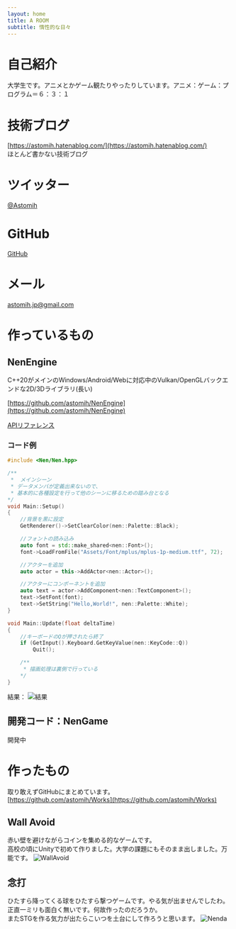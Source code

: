 ```yaml
---
layout: home
title: A ROOM
subtitle: 惰性的な日々
---
```


# 自己紹介
大学生です。アニメとかゲーム観たりやったりしています。アニメ：ゲーム：プログラム＝６：３：１  
  
# 技術ブログ
[https://astomih.hatenablog.com/](https://astomih.hatenablog.com/)  
ほとんど書かない技術ブログ  
# ツイッター
[@Astomih](https://twitter.com/Astomih)  
# GitHub
[GitHub](https://github.com/Astomih)  
# メール
astomih.jp@gmail.com


# 作っているもの
## NenEngine
C++20がメインのWindows/Android/Webに対応中のVulkan/OpenGLバックエンドな2D/3Dライブラリ(長い)
 
[https://github.com/astomih/NenEngine](https://github.com/astomih/NenEngine)  
  
[APIリファレンス](https://astomih.github.io/NenEngine)  
  
### コード例
``` c++
#include <Nen/Nen.hpp>

/**
 *  メインシーン
 * データメンバが定義出来ないので、
 * 基本的に各種設定を行って他のシーンに移るための踏み台となる
*/
void Main::Setup()
{
    //背景を黒に設定
    GetRenderer()->SetClearColor(nen::Palette::Black);

    //フォントの読み込み
    auto font = std::make_shared<nen::Font>();
    font->LoadFromFile("Assets/Font/mplus/mplus-1p-medium.ttf", 72);

    //アクターを追加
    auto actor = this->AddActor<nen::Actor>();

    //アクターにコンポーネントを追加
    auto text = actor->AddComponent<nen::TextComponent>();
    text->SetFont(font);
    text->SetString("Hello,World!", nen::Palette::White);
}

void Main::Update(float deltaTime)
{
    //キーボードのQが押されたら終了
    if (GetInput().Keyboard.GetKeyValue(nen::KeyCode::Q))
        Quit();

    /**
     * 描画処理は裏側で行っている
    */
}
```
結果：
![結果]({{site.baseurl}}/assets/img/result.png)

## 開発コード：NenGame
開発中

# 作ったもの
取り敢えずGitHubにまとめています。  
[https://github.com/astomih/Works](https://github.com/astomih/Works)  

## Wall Avoid
 赤い壁を避けながらコインを集める的なゲームです。  
 高校の頃にUnityで初めて作りました。大学の課題にもそのまま出しました。万能です。
![WallAvoid]({{site.baseurl}}/assets/img/wall_avoid.png)

## 念打
 ひたすら降ってくる球をひたすら撃つゲームです。やる気が出ませんでしたわ。  
 正直一ミリも面白く無いです。何故作ったのだろうか。  
 またSTGを作る気力が出たらこいつを土台にして作ろうと思います。
![Nenda]({{site.baseurl}}/assets/img/Nenda.png)
 
